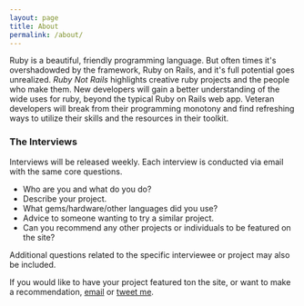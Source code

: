 ```yaml
---
layout: page
title: About
permalink: /about/
---
```


Ruby is a beautiful, friendly programming language. But often times it's overshadowded by the framework, Ruby on Rails, and it's full potential goes unrealized. *Ruby Not Rails* highlights creative ruby projects and the people who make them. New developers will gain a better understanding of the wide uses for ruby, beyond the typical Ruby on Rails web app. Veteran developers will break from their programming monotony and find refreshing ways to utilize their skills and the resources in their toolkit.

### The Interviews

Interviews will be released weekly. Each interview is conducted via email with the same core questions.

- Who are you and what do you do?
- Describe your project.
- What gems/hardware/other languages did you use?
- Advice to someone wanting to try a similar project.
- Can you recommend any other projects or individuals to be featured on the site?

Additional questions related to the specific interviewee or project may also be included.

If you would like to have your project featured ton the site, or want to make a recommendation, [email](mailto:britney@britneywright.com) or [tweet me](http://twitter.com/britneywright).
